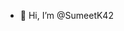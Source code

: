 - 👋 Hi, I’m @SumeetK42

<!---
SumeetK42/SumeetK42 is a ✨ special ✨ repository because its `README.md` (this file) appears on your GitHub profile.
You can click the Preview link to take a look at your changes.
--->
